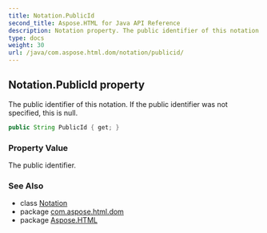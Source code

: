 ```yaml
---
title: Notation.PublicId
second_title: Aspose.HTML for Java API Reference
description: Notation property. The public identifier of this notation. If the public identifier was not specified this is null
type: docs
weight: 30
url: /java/com.aspose.html.dom/notation/publicid/
---
```

## Notation.PublicId property

The public identifier of this notation. If the public identifier was not specified, this is null.

```java
public String PublicId { get; }
```

### Property Value

The public identifier.

### See Also

* class [Notation](../)
* package [com.aspose.html.dom](../../notation/)
* package [Aspose.HTML](../../../)
